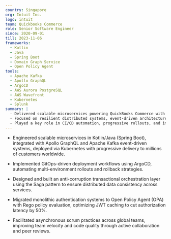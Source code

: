 ```yaml
---
country: Singapore
org: Intuit Inc.
logo: intuit
team: Quickbooks Commerce
role: Senior Software Engineer
since: 2020-09-01
till: 2023-11-06
frameworks:
  - Kotlin
  - Java
  - Spring Boot
  - Domain Graph Service
  - Open Policy Agent
tools: 
  - Apache Kafka
  - Apollo GraphQL
  - ArgoCD
  - AWS Aurora PostgreSQL
  - AWS Wavefront
  - Kubernetes
  - Splunk
summary: |
  - Delivered scalable microservices powering QuickBooks Commerce with GraphQL and Kafka, impacting millions of customers globally. 
  - Focused on resilient distributed systems, event-driven architecture, and fine-grained authorization using Rego policies. 
  - Played a key role in CI/CD automation, progressive rollouts, and improving engineering velocity across time zones.
---
```


- Engineered scalable microservices in Kotlin/Java (Spring Boot), integrated with Apollo GraphQL and Apache Kafka event-driven systems, deployed via Kubernetes with progressive delivery to millions of customers worldwide.

- Implemented GitOps-driven deployment workflows using ArgoCD, automating multi-environment rollouts and rollback strategies.

- Designed and built an anti-corruption transactional orchestration layer using the Saga pattern to ensure distributed data consistency across services.

- Migrated monolithic authentication systems to Open Policy Agent (OPA) with Rego policy evaluation, optimizing JWT caching to cut authorization latency by 50%.

- Facilitated asynchronous scrum practices across global teams, improving team velocity and code quality through active collaboration and peer reviews.

